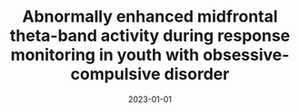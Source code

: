 ---
title: "Abnormally enhanced midfrontal theta-band activity during response monitoring in youth with obsessive-compulsive disorder"
collection: publications
permalink: /publication/2023-abnormally-enhanced-midfrontal-theta/
date: 2023-01-01
authors: "Suzuki, T., Gu, P., Grove, T., Hammond, T., Collins, K., Pamidighantam, P., Arnold, P., Taylor, S. F., Liu, Y., Gehring, W., Hanna, G., & Tso, I. F."
journal: "Biological Psychiatry"
pmid: "36822934"
---